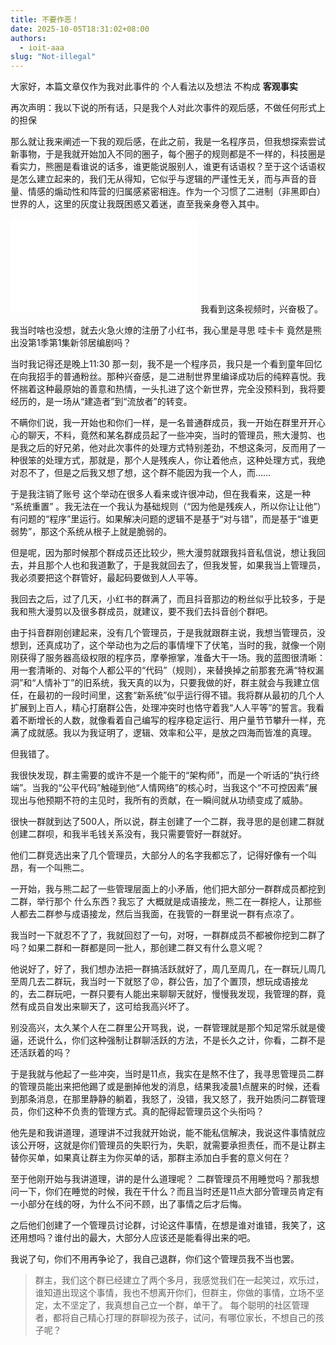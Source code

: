 ```yaml
---
title: 不要作恶！
date: 2025-10-05T18:31:02+08:00
authors:
  - ioit-aaa
slug: "Not-illegal"
---
```


大家好，本篇文章仅作为我对此事件的 个人看法以及想法 不构成 **客观事实**

再次声明：我以下说的所有话，只是我个人对此次事件的观后感，不做任何形式上的担保

那么就让我来阐述一下我的观后感，在此之前，我是一名程序员，但我想探索尝试新事物，于是我就开始加入不同的圈子，每个圈子的规则都是不一样的，科技圈是看实力，熊圈是看谁说的话多，谁更能说服别人，谁更有话语权？至于这个话语权是怎么建立起来的，我们无从得知，它似乎与逻辑的严谨性无关，而与声音的音量、情感的煽动性和阵营的归属感紧密相连。作为一个习惯了二进制（非黑即白）世界的人，这里的灰度让我既困惑又着迷，直至我亲身卷入其中。

<iframe src="//player.bilibili.com/player.html?isOutside=true&aid=115321247702134&bvid=BV1JXxMzgEfW&cid=32857458369&p=1" scrolling="no" border="0" frameborder="no" framespacing="0" allowfullscreen="true"></iframe>
我看到这条视频时，兴奋极了。

我当时啥也没想，就去火急火燎的注册了小红书，我心里是寻思 哇卡卡 竟然是熊出没第1季第1集新邻居编剧吗？

当时我记得还是晚上11:30 那一刻，我不是一个程序员，我只是一个看到童年回忆在向我招手的普通粉丝。那种兴奋感，是二进制世界里编译成功后的纯粹喜悦。我怀揣着这种最原始的善意和热情，一头扎进了这个新世界，完全没预料到，我将要经历的，是一场从“建造者”到“流放者”的转变。

不瞒你们说，我一开始也和你们一样，是一名普通群成员，我一开始在群里开开心心的聊天，不料，竟然和某名群成员起了一些冲突，当时的管理员，熊大漫剪、也是我之后的好兄弟，他对此次事件的处理方式特别差劲，不想这条河，反而用了一种很笨的处理方式，那就是，那个人是残疾人，你让着他点，这种处理方式，我绝对忍不了，但是之后我又想了想，这个群不能因为我一个人，而……

于是我注销了账号 这个举动在很多人看来或许很冲动，但在我看来，这是一种 “系统重置” 。我无法在一个我认为基础规则（“因为他是残疾人，所以你让让他”）有问题的“程序”里运行。如果解决问题的逻辑不是基于“对与错”，而是基于“谁更弱势”，那这个系统从根子上就是脆弱的。

但是呢，因为那时候那个群成员还比较少，熊大漫剪就跟我抖音私信说，想让我回去，并且那个人也和我道歉了，于是我就回去了，但我发誓，如果我当上管理员，我必须要把这个群管好，最起码要做到人人平等。

我回去之后，过了几天，小红书的群满了，而且抖音那边的粉丝似乎比较多，于是我和熊大漫剪以及很多群成员，就建议，要不我们去抖音创个群吧。

由于抖音群刚创建起来，没有几个管理员，于是我就跟群主说，我想当管理员，没想到，还真成功了，这个举动也为之后的事情埋下了伏笔，当时的我，就像一个刚刚获得了服务器高级权限的程序员，摩拳擦掌，准备大干一场。我的蓝图很清晰：用一套清晰的、对每个人都公平的“代码”（规则），来替换掉之前那套充满“特权漏洞”和“人情补丁”的旧系统，我天真的以为，只要我做的好，群主就会与我建立信任，在最初的一段时间里，这套“新系统”似乎运行得不错。我将群从最初的几个人扩展到上百人，精心打磨群公告，处理冲突时也恪守着我“人人平等”的誓言。我看着不断增长的人数，就像看着自己编写的程序稳定运行、用户量节节攀升一样，充满了成就感。我以为我证明了，逻辑、效率和公平，是放之四海而皆准的真理。

但我错了。

我很快发现，群主需要的或许不是一个能干的“架构师”，而是一个听话的“执行终端”。当我的“公平代码”触碰到他“人情网络”的核心时，当我这个“不可控因素”展现出与他预期不符的主见时，我所有的贡献，在一瞬间就从功绩变成了威胁。

很快一群就到达了500人，所以说，群主创建了一个二群，我寻思的是创建二群就创建二群呗，和我半毛钱关系没有，我只需要管好一群就好。

他们二群竞选出来了几个管理员，大部分人的名字我都忘了，记得好像有一个叫昂，有一个叫熊二。

一开始，我与熊二起了一些管理层面上的小矛盾，他们把大部分一群群成员都挖到二群，举行那个 什么东西？我忘了 大概就是成语接龙，熊二在一群挖人，让那些人都去二群参与成语接龙，然后当我面，在我管的一群里说一群有点凉了。

我当时一下就忍不了了，我就回怼了一句，对呀，一群群成员不都被你挖到二群了吗？如果二群和一群都是同一批人，那创建二群又有什么意义呢？

他说好了，好了，我们想办法把一群搞活跃就好了，周几至周几，在一群玩儿周几至周几去二群玩，我当时一下就怒了😡，群公告，加了个置顶，想玩成语接龙的，去二群玩吧，一群只要有人能出来聊聊天就好，慢慢我发现，我管理的群，竟然有成员自发出来聊天了，这可给我高兴坏了。

别没高兴，太久某个人在二群里公开骂我，说，一群管理就是那个知足常乐就是傻逼，还说什么，你们这种强制让群聊活跃的方法，不是长久之计，你看，二群不是还活跃着的吗？

于是我就与他起了一些冲突，当时是11点，我实在是熬不住了，我寻思管理员二群的管理员能出来把他踢了或是删掉他发的消息，结果我凌晨1点醒来的时候，还看到那条消息，在那里静静的躺着，我怒了，没错，我又怒了，我开始质问二群管理员，你们这种不负责的管理方式。真的配得起管理员这个头衔吗？

他先是和我讲道理，道理讲不过我就开始说，能不能私信解决，我说这件事情就应该公开呀，这就是你们管理员的失职行为，失职，就需要承担责任，而不是让群主替你买单，如果真让群主为你买单的话，那群主添加白手套的意义何在？

至于他刚开始与我讲道理，讲的是什么道理呢？
二群管理员不用睡觉吗？那我想问一下，你们在睡觉的时候，我在干什么？而且当时还是11点大部分管理员肯定有一小部分在线的呀，为什么不问不顾，出了事情之后才后悔。

之后他们创建了一个管理员讨论群，讨论这件事情，在想是谁对谁错，我笑了，这还用想吗？谁付出的最大，大部分人应该还是能看得出来的吧。

我说了句，你们不用再争论了，我自己退群，你们这个管理员我不当也罢。

> 群主，我们这个群已经建立了两个多月，我感觉我们在一起笑过，欢乐过，谁知道出现这个事情，我也不想离开你们，但群主，你做的事情，立场不坚定，太不坚定了，我真想自己立一个群，单干了。
> 每个聪明的社区管理者，都将自己精心打理的群聊视为孩子，试问，有哪位家长，不想自己的孩子呢？